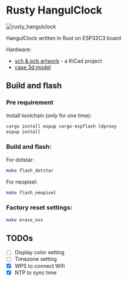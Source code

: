 # Rusty HangulClock

![rusty_hangulclock](https://homin.dev/asset/blog/img/rusty_hangulclock_00_1024.jpg)

HangulClock written in Rust on ESP32C3 board

Hardware:
- [sch & pcb artwork](../sch/rusty-hangulclock/) - a KiCad project
- [case 3d model](../case/)

## Build and flash

### Pre requirement
Install toolchain (only for one time):
```sh
cargo install espup cargo-espflash ldproxy
espup install
```

### Build and flash:
For dotstar:
```sh
make flash_dotstar
```

For neopixel:
```sh
make flash_neopixel
```

### Factory reset settings:
```sh
make erase_nvs
```

## TODOs
- [ ] Display color setting
- [ ] Timezone setting
- [x] WPS to connect Wifi
- [x] NTP to sync time
